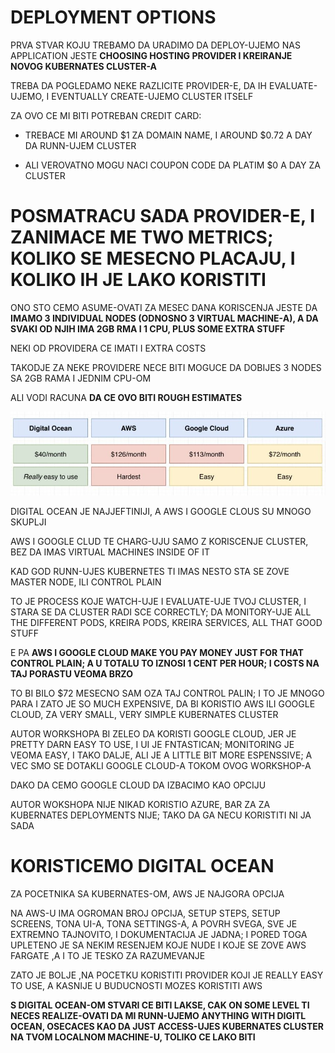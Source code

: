 # DEPLOYMENT OPTIONS


PRVA STVAR KOJU TREBAMO DA URADIMO DA DEPLOY-UJEMO NAS APPLICATION JESTE **CHOOSING HOSTING PROVIDER I KREIRANJE NOVOG KUBERNATES CLUSTER-A**

TREBA DA POGLEDAMO NEKE RAZLICITE PROVIDER-E, DA IH EVALUATE-UJEMO, I EVENTUALLY CREATE-UJEMO CLUSTER ITSELF

ZA OVO CE MI BITI POTREBAN CREDIT CARD:

- TREBACE MI AROUND $1 ZA DOMAIN NAME, I AROUND $0.72 A DAY DA RUNN-UJEM CLUSTER

- ALI VEROVATNO MOGU NACI COUPON CODE DA PLATIM $0 A DAY ZA CLUSTER

# POSMATRACU SADA PROVIDER-E, I ZANIMACE ME TWO METRICS; KOLIKO SE MESECNO PLACAJU, I KOLIKO IH JE LAKO KORISTITI

ONO STO CEMO ASUME-OVATI ZA MESEC DANA KORISCENJA JESTE DA **IMAMO 3 INDIVIDUAL NODES (ODNOSNO 3 VIRTUAL MACHINE-A), A DA SVAKI OD NJIH IMA 2GB RMA I 1 CPU, PLUS SOME EXTRA STUFF**

NEKI OD PROVIDERA CE IMATI I EXTRA COSTS

TAKODJE ZA NEKE PROVIDERE NECE BITI MOGUCE DA DOBIJES 3 NODES SA 2GB RAMA I JEDNIM CPU-OM

ALI VODI RACUNA **DA CE OVO BITI ROUGH ESTIMATES**

![providers](images/providers.jpg)

DIGITAL OCEAN JE NAJJEFTINIJI, A AWS I GOOGLE CLOUS SU MNOGO SKUPLJI

AWS I GOOGLE CLUD TE CHARG-UJU SAMO Z KORISCENJE CLUSTER, BEZ DA IMAS VIRTUAL MACHINES INSIDE OF IT

KAD GOD RUNN-UJES KUBERNETES TI IMAS NESTO STA SE ZOVE MASTER NODE, ILI CONTROL PLAIN

TO JE PROCESS KOJE WATCH-UJE I EVALUATE-UJE TVOJ CLUSTER, I STARA SE DA CLUSTER RADI SCE CORRECTLY; DA MONITORY-UJE ALL THE DIFFERENT PODS, KREIRA PODS, KREIRA SERVICES, ALL THAT GOOD STUFF

E PA **AWS I GOOGLE CLOUD MAKE YOU PAY MONEY JUST FOR THAT CONTROL PLAIN; A U TOTALU TO IZNOSI 1 CENT PER HOUR; I COSTS NA TAJ PORASTU VEOMA BRZO**

TO BI BILO $72 MESECNO SAM OZA TAJ CONTROL PALIN; I TO JE MNOGO PARA I ZATO JE SO MUCH EXPENSIVE, DA BI KORISTIO AWS ILI GOOGLE CLOUD, ZA VERY SMALL, VERY SIMPLE KUBERNATES CLUSTER

AUTOR WORKSHOPA BI ZELEO DA KORISTI GOOGLE CLOUD, JER JE PRETTY DARN EASY TO USE, I UI JE FNTASTICAN; MONITORING JE VEOMA EASY, I TAKO DALJE, ALI JE A LITTLE BIT MORE ESPENSSIVE; A VEC SMO SE DOTAKLI GOOGLE CLOUD-A TOKOM OVOG WORKSHOP-A

DAKO DA CEMO GOOGLE CLOUD DA IZBACIMO KAO OPCIJU

AUTOR WOKSHOPA NIJE NIKAD KORISTIO AZURE, BAR ZA ZA KUBERNATES DEPLOYMENTS NIJE; TAKO DA GA NECU KORISTITI NI JA SADA

# KORISTICEMO DIGITAL OCEAN

ZA POCETNIKA SA KUBERNATES-OM, AWS JE NAJGORA OPCIJA

NA AWS-U IMA OGROMAN BROJ OPCIJA, SETUP STEPS, SETUP SCREENS, TONA UI-A, TONA SETTINGS-A, A POVRH SVEGA, SVE JE EXTREMNO TAJNOVITO, I DOKUMENTACIJA JE JADNA; I PORED TOGA UPLETENO JE SA NEKIM RESENJEM KOJE NUDE I KOJE SE ZOVE AWS FARGATE ,A I TO JE TESKO ZA RAZUMEVANJE

ZATO JE BOLJE ,NA POCETKU KORISTITI PROVIDER KOJI JE REALLY EASY TO USE, A KASNIJE U BUDUCNOSTI MOZES KORISTITI AWS

**S DIGITAL OCEAN-OM STVARI CE BITI LAKSE, CAK ON SOME LEVEL TI NECES REALIZE-OVATI DA MI RUNN-UJEMO ANYTHING WITH DIGITL OCEAN, OSECACES KAO DA JUST ACCESS-UJES KUBERNATES CLUSTER NA TVOM LOCALNOM MACHINE-U, TOLIKO CE LAKO BITI**


